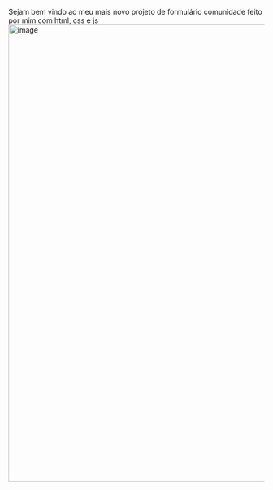 Sejam bem vindo ao meu mais novo projeto de formulário comunidade feito por mim com html, css e js
<img width="1440" height="900" alt="image" src="https://github.com/user-attachments/assets/f25a693c-4586-4aea-9b3b-f8534bee7209" />
